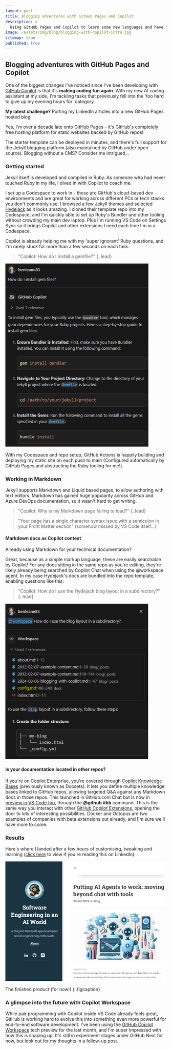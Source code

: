 ```yaml
---
layout: post
title: Blogging adventures with GitHub Pages and Copilot
description: >
  Using GitHub Pages and Copilot to learn some new languages and have fun at the same time
image: /assets/img/blog/blogging-with-copilot-intro.jpg
sitemap: true
published: true
---
```


## Blogging adventures with GitHub Pages and Copilot

One of the biggest changes I've noticed since I've been developing with [GitHub Copilot](https://github.com/features/copilot) is that it's **making coding fun again**. With my new AI coding assistant at my side, I'm tackling tasks that previously fell into the 'too hard to give up my evening hours for' category.

**My latest challenge?**
Porting my LinkedIn articles into a new GitHub Pages hosted blog.

Yes, I'm over a decade late onto [GitHub Pages](https://pages.github.com/) - it's GitHub's completely free hosting platform for static websites backed by GitHub repos! 

The starter template can be deployed in minutes, and there's full support for the Jekyll blogging platform (also maintained by GitHub under open source). 
Blogging without a CMS? Consider me intrigued...

### Getting started

Jekyll itself is developed and compiled in Ruby. As someone who had never touched Ruby in my life, I dived in with Copilot to coach me.

I set up a Codespace to work in - these are GitHub's cloud-based dev environments and are great for working across different PCs or tech stacks you don't commonly use. I browsed a few Jekyll themes and selected [Hydejack](https://hydejack.com/) as it looks amazing. I cloned their template repo into my Codespace, and I'm quickly able to set up Ruby's Bundler and other tooling without crowding my main dev laptop. Plus I'm running VS Code on Settings Sync so it brings Copilot and other extensions I need each time I'm in a Codespace.

Copilot is already helping me with my 'super ignorant' Ruby questions, and I'm rarely stuck for more than a few seconds on each task.

> "Copilot: How do I install a gemfile?"
{:.lead}

![Copilot Chat Example](/assets/img/blog/copilot-chat-example.png)

With my Codespace and repo setup, GitHub Actions is happily building and deploying my static site on each push to main (Configured automatically by GitHub Pages and abstracting the Ruby tooling for me!).

### Working in Markdown

Jekyll supports Markdown and Liquid based pages, to allow authoring with text editors. Markdown has gained huge popularity across GitHub and Azure DevOps documentation, so it wasn't hard to get writing.

> "Copilot: Why is my Markdown page failing to load?"
{:.lead}

> "Your page has a single character syntax issue with a semicolon in your Front Matter section" (somehow missed by VS Code itself...)

#### Markdown docs as Copilot context

Already using Markdown for your technical documentation?

Great, because as a simple markup language, these are easily searchable by Copilot!
For any docs sitting in the same repo as you're editing, they're likely already being searched by Copilot Chat when using the @workspace agent. In my case Hydejack's docs are bundled into the repo template, enabling questions like this:

> "Copilot: How do I use the Hydejack blog layout in a subdirectory?"
{:.lead}

![Copilot Workspace Agent](/assets/img/blog/copilot-workspace-command.png)

#### Is your documentation located in other repos?

If you're on Copilot Enterprise, you're covered through [Copilot Knowledge Bases](https://docs.github.com/en/enterprise-cloud@latest/copilot/managing-copilot/managing-github-copilot-in-your-organization/enhancing-copilot-for-your-organization/managing-copilot-knowledge-bases) (previously known as Docsets). It lets you define multiple knowledge bases linked to GitHub repos, allowing targeted Q&A against any Markdown docs in those repos. This launched in GitHub.com Chat but is now in [preview in VS Code too](https://github.blog/changelog/2024-06-14-new-copilot-enterprise-features-in-vs-code-preview/), through the **@github #kb** command. This is the same way you interact with other [GitHub Copilot Extensions](https://github.blog/news-insights/product-news/introducing-github-copilot-extensions/), opening the door to lots of interesting possibilities. Docker and Octopus are two examples of companies with beta extensions out already, and I'm sure we'll have more to come.

### Results

Here's where I landed after a few hours of customising, tweaking and learning ([click here](https://benleane83.github.io/) to view if you're reading this on LinkedIn):

![Blog Homepage](/assets/img/blog/blog-homepage.png)

The finished product (for now!)
{:.figcaption}

### A glimpse into the future with Copilot Workspace

While pair programming with Copilot inside VS Code already feels great, GitHub is working hard to evolve this into something even more powerful for end-to-end software development. I've been using the [GitHub Copilot Workspace](https://githubnext.com/projects/copilot-workspace) tech preview for the last month, and I'm super impressed with how this is shaping up. It's still in experiment stages under GitHub Next for now, but look out for my thoughts in a follow-up post.
